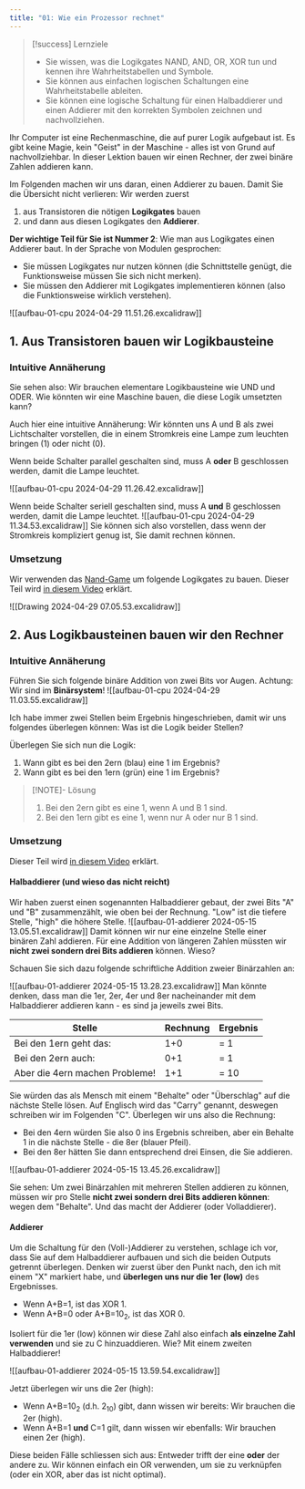 ```yaml
---
title: "01: Wie ein Prozessor rechnet"
---
```

> [!success] Lernziele
> 
> - Sie wissen, was die Logikgates NAND, AND, OR, XOR tun und kennen ihre Wahrheitstabellen und Symbole.
> - Sie können aus einfachen logischen Schaltungen eine Wahrheitstabelle ableiten.
> - Sie können eine logische Schaltung für einen Halbaddierer und einen Addierer mit den korrekten Symbolen zeichnen und nachvollziehen.

Ihr Computer ist eine Rechenmaschine, die auf purer Logik aufgebaut ist. Es gibt keine Magie, kein "Geist" in der Maschine - alles ist von Grund auf nachvollziehbar. In dieser Lektion bauen wir einen Rechner, der zwei binäre Zahlen addieren kann.

Im Folgenden machen wir uns daran, einen Addierer zu bauen. Damit Sie die Übersicht nicht verlieren: Wir werden zuerst 
1. aus Transistoren die nötigen **Logikgates** bauen 
2. und dann aus diesen Logikgates den **Addierer**.

**Der wichtige Teil für Sie ist Nummer 2**: Wie man aus Logikgates einen Addierer baut. In der Sprache von Modulen gesprochen:
- Sie müssen Logikgates nur nutzen können (die Schnittstelle genügt, die Funktionsweise müssen Sie sich nicht merken).
- Sie müssen den Addierer mit Logikgates implementieren können (also die Funktionsweise wirklich verstehen).

![[aufbau-01-cpu 2024-04-29 11.51.26.excalidraw]]

## 1. Aus Transistoren bauen wir Logikbausteine
### Intuitive Annäherung

Sie sehen also: Wir brauchen elementare Logikbausteine wie UND und ODER. Wie könnten wir eine Maschine bauen, die diese Logik umsetzten kann? 

Auch hier eine intuitive Annäherung: Wir könnten uns A und B als zwei Lichtschalter vorstellen, die in einem Stromkreis eine Lampe zum leuchten bringen (1) oder nicht (0).

Wenn beide Schalter parallel geschalten sind, muss A **oder** B geschlossen werden, damit die Lampe leuchtet.

![[aufbau-01-cpu 2024-04-29 11.26.42.excalidraw]]

Wenn beide Schalter seriell geschalten sind, muss A **und** B geschlossen werden, damit die Lampe leuchtet.
![[aufbau-01-cpu 2024-04-29 11.34.53.excalidraw]]
Sie können sich also vorstellen, dass wenn der Stromkreis kompliziert genug ist, Sie damit rechnen können.

### Umsetzung

Wir verwenden das [Nand-Game](https://nandgame.com/) um folgende Logikgates zu bauen. Dieser Teil wird [in diesem Video](https://kswe-my.sharepoint.com/:v:/g/personal/cha_kswe_ch/EbHUTNcJsntBnlMyQgKc-mABkhzEVL-gBPmd_baop__Eqw?e=Zu0OBg&nav=eyJyZWZlcnJhbEluZm8iOnsicmVmZXJyYWxBcHAiOiJTdHJlYW1XZWJBcHAiLCJyZWZlcnJhbFZpZXciOiJTaGFyZURpYWxvZy1MaW5rIiwicmVmZXJyYWxBcHBQbGF0Zm9ybSI6IldlYiIsInJlZmVycmFsTW9kZSI6InZpZXcifX0%3D) erklärt.


![[Drawing 2024-04-29 07.05.53.excalidraw]]

## 2. Aus Logikbausteinen bauen wir den Rechner
### Intuitive Annäherung

Führen Sie sich folgende binäre Addition von zwei Bits vor Augen. Achtung: Wir sind im **Binärsystem**!
![[aufbau-01-cpu 2024-04-29 11.03.55.excalidraw]]

Ich habe immer zwei Stellen beim Ergebnis hingeschrieben, damit wir uns folgendes überlegen können: Was ist die Logik beider Stellen?

Überlegen Sie sich nun die Logik:
1. Wann gibt es bei den 2ern (blau) eine 1 im Ergebnis?
2. Wann gibt es bei den 1ern (grün) eine 1 im Ergebnis?
> [!NOTE]- Lösung
> 
> 1. Bei den 2ern gibt es eine 1, wenn A und B 1 sind.
> 2. Bei den 1ern gibt es eine 1, wenn nur A oder nur B 1 sind.

### Umsetzung

Dieser Teil wird [in diesem Video](https://kswe-my.sharepoint.com/:v:/g/personal/cha_kswe_ch/EXzMMEBOos5KlShPEygNtnIBKK5X_iYTH_lDxmyQ8VwMJQ?e=810XJS&nav=eyJyZWZlcnJhbEluZm8iOnsicmVmZXJyYWxBcHAiOiJTdHJlYW1XZWJBcHAiLCJyZWZlcnJhbFZpZXciOiJTaGFyZURpYWxvZy1MaW5rIiwicmVmZXJyYWxBcHBQbGF0Zm9ybSI6IldlYiIsInJlZmVycmFsTW9kZSI6InZpZXcifX0%3D) erklärt.
#### Halbaddierer (und wieso das nicht reicht)

Wir haben zuerst einen sogenannten Halbaddierer gebaut, der zwei Bits "A" und "B" zusammenzählt, wie oben bei der Rechnung. "Low" ist die tiefere Stelle, "high" die höhere Stelle.
![[aufbau-01-addierer 2024-05-15 13.05.51.excalidraw]]
Damit können wir nur eine einzelne Stelle einer binären Zahl addieren. Für eine Addition von längeren Zahlen müssten wir **nicht zwei sondern drei Bits addieren** können. Wieso?

Schauen Sie sich dazu folgende schriftliche Addition zweier Binärzahlen an:

![[aufbau-01-addierer 2024-05-15 13.28.23.excalidraw]]
Man könnte denken, dass man die 1er, 2er, 4er und 8er nacheinander mit dem Halbaddierer addieren kann - es sind ja jeweils zwei Bits.

| Stelle                         | Rechnung | Ergebnis |
| ------------------------------ | -------- | -------- |
| Bei den 1ern geht das:         | 1+0      | = 1      |
| Bei den 2ern auch:             | 0+1      | = 1      |
| Aber die 4ern machen Probleme! | 1+1      | = 10     |
Sie würden das als Mensch mit einem "Behalte" oder "Überschlag" auf die nächste Stelle lösen. Auf Englisch wird das "Carry" genannt, deswegen schreiben wir im Folgenden "C". Überlegen wir uns also die Rechnung:

- Bei den 4ern würden Sie also 0 ins Ergebnis schreiben, aber ein Behalte 1 in die nächste Stelle - die 8er (blauer Pfeil). 
- Bei den 8er hätten Sie dann entsprechend drei Einsen, die Sie addieren.

![[aufbau-01-addierer 2024-05-15 13.45.26.excalidraw]]

Sie sehen: Um zwei Binärzahlen mit mehreren Stellen addieren zu können, müssen wir pro Stelle **nicht zwei sondern drei Bits addieren können**: wegen dem "Behalte". Und das macht der Addierer (oder Volladdierer).
#### Addierer

Um die Schaltung für den (Voll-)Addierer zu verstehen, schlage ich vor, dass Sie auf dem Halbaddierer aufbauen und sich die beiden Outputs getrennt überlegen. Denken wir zuerst über den Punkt nach, den ich mit einem "X" markiert habe, und **überlegen uns nur die 1er (low)** des Ergebnisses.

- Wenn A+B=1, ist das XOR 1.
- Wenn A+B=0 oder A+B=10<sub>2</sub>, ist das XOR 0.

Isoliert für die 1er (low) können wir diese Zahl also einfach **als einzelne Zahl verwenden** und sie zu C hinzuaddieren. Wie? Mit einem zweiten Halbaddierer!


![[aufbau-01-addierer 2024-05-15 13.59.54.excalidraw]]

Jetzt überlegen wir uns die 2er (high):
- Wenn A+B=10<sub>2</sub> (d.h. 2<sub>10</sub>) gibt, dann wissen wir bereits: Wir brauchen die 2er (high).
- Wenn A+B=1 **und** C=1 gilt, dann wissen wir ebenfalls: Wir brauchen einen 2er (high).

Diese beiden Fälle schliessen sich aus: Entweder trifft der eine **oder** der andere zu. Wir können einfach ein OR verwenden, um sie zu verknüpfen (oder ein XOR, aber das ist nicht optimal).

